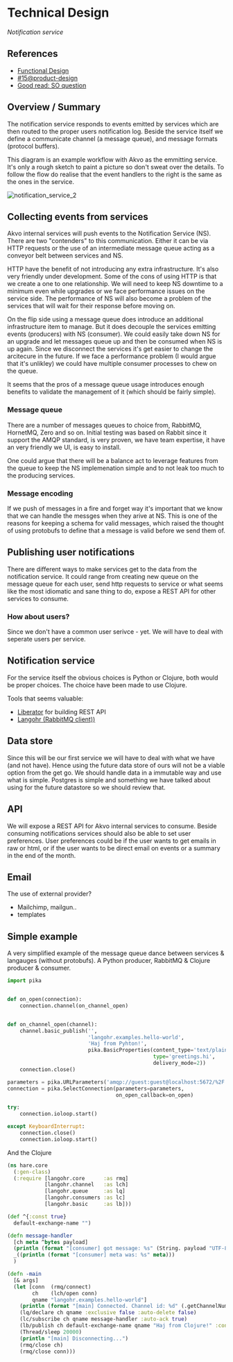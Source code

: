 # Technical Design
*Notification service*

## References
- [Functional Design](https://github.com/akvo/akvo-product-design/blob/master/services/NotificationService/15-NotificationService/FunctionalDesign/NotificationService.md)
- [#15@product-design](https://github.com/akvo/akvo-product-design/issues/15)
- [Good read: SO question](http://stackoverflow.com/questions/13863761/service-oriented-architecture-transport-layer-http-vs-messaging)

## Overview / Summary
The notification service responds to events emitted by services which are then routed to the proper users notification log. Beside the service itself we define a communicate channel (a message queue), and message formats (protocol buffers).

This diagram is an example workflow with Akvo as the emmitting service. It's only a rough sketch to paint a picture so don't sweat over the details. To follow the flow do realise that the event handlers to the right is the same as the ones in the service.

![notification_service_2](https://f.cloud.github.com/assets/31837/2193228/7fe172f8-9879-11e3-9dde-b449a2f741b2.png)

## Collecting events from services
Akvo internal services will push events to the Notification Service (NS). There are two "contenders" to this communication. Either it can be via HTTP requests or the use of an intermediate message queue acting as a conveyor belt between services and NS. 

HTTP have the benefit of not introducing any extra infrastructure. It's also very friendly under development. Some of the cons of using HTTP is that we create a one to one relationship. We will need to keep NS downtime to a minimum even while upgrades or we face performance issues on the service side. The performance of NS will also become a problem of the services that will wait for their response before moving on. 

On the flip side using a message queue does introduce an additional infrastructure item to manage. But it does decouple the services emitting events (producers) with NS (consumer). We could easily take down NS for an upgrade and let messages queue up and then be consumed when NS is up again. Since we disconnect the services it's get easier to change the arcitecure in the future. If we face a performance problem (I would argue that it's unlikley) we could have multiple consumer processes to chew on the queue.

It seems that the pros of a message queue usage introduces enough benefits to validate the management of it (which should be fairly simple).

### Message queue
There are a number of messages queues to choice from, RabbitMQ, HornetMQ, Zero and so on. Initial testing was based on Rabbit since it support the AMQP standard, is very proven, we have team expertise, it have an very friendly we UI, is easy to install. 

One could argue that there will be a balance act to leverage features from the queue to keep the NS implemenation simple and to not leak too much to the producing services.

### Message encoding
If we push of messages in a fire and forget way it's important that we know that we can handle the messges when they arive at NS. This is one of the reasons for keeping a schema for valid messages, which raised the thought of using protobufs to define that a message is valid before we send them of. 

## Publishing user notifications
There are different ways to make services get to the data from the notification service. It could range from creating new queue on the message queue for each user, send http requests to service or what seems like the most idiomatic and sane thing to do, expose a REST API for other services to consume.

### How about users?
Since we don't have a common user serivce - yet. We will have to deal with seperate users per service.

## Notification service
For the service itself the obvious choices is Python or Clojure, both would be proper choices. The choice have been made to use Clojure.

Tools that seems valuable:   
- [Liberator](http://clojure-liberator.github.io/liberator/) for building REST API
- [Langohr (RabbitMQ client))](http://clojurerabbitmq.info)


## Data store
Since this will be our first service we will have to deal with what we have (and not have). Hence using the future data store of ours will not be a viable option from the get go. We should handle data in a immutable way and use what is simple. Postgres is simple and something we have talked about using for the future datastore so we should review that. 

## API
We will expose a REST API for Akvo internal services to consume. Beside consuming notifications services should also be able to set user preferences. User preferences could be if the user wants to get emails in raw or html, or if the user wants to be direct email on events or a summary in the end of the month.

## Email
The use of external provider?
- Mailchimp, mailgun..
- templates

## Simple example 
A very simplified example of the message queue dance between services & langauges (without protobufs).
A Python producer, RabbitMQ & Clojure producer & consumer.

```python
import pika


def on_open(connection):
    connection.channel(on_channel_open)


def on_channel_open(channel):
    channel.basic_publish('',
                          'langohr.examples.hello-world',
                          'Haj from Pyhton!',
                          pika.BasicProperties(content_type='text/plain',
                                               type='greetings.hi',
                                               delivery_mode=2))
    connection.close()

parameters = pika.URLParameters('amqp://guest:guest@localhost:5672/%2F')
connection = pika.SelectConnection(parameters=parameters,
                                   on_open_callback=on_open)

try:
    connection.ioloop.start()

except KeyboardInterrupt:
    connection.close()
    connection.ioloop.start()

```

And the Clojure 


```clojure
(ns hare.core
  (:gen-class)
  (:require [langohr.core      :as rmq]
            [langohr.channel   :as lch]
            [langohr.queue     :as lq]
            [langohr.consumers :as lc]
            [langohr.basic     :as lb]))

(def ^{:const true}
  default-exchange-name "")

(defn message-handler
  [ch meta ^bytes payload]
  (println (format "[consumer] got message: %s" (String. payload "UTF-8")))
  _((println (format "[consumer] meta was: %s" meta)))
  )

(defn -main
  [& args]
  (let [conn  (rmq/connect)
        ch    (lch/open conn)
        qname "langohr.examples.hello-world"]
    (println (format "[main] Connected. Channel id: %d" (.getChannelNumber ch)))
    (lq/declare ch qname :exclusive false :auto-delete false)
    (lc/subscribe ch qname message-handler :auto-ack true)
    (lb/publish ch default-exchange-name qname "Haj from Clojure!" :content-type "text/plain" :type "greetings.hi")
    (Thread/sleep 20000)
    (println "[main] Disconnecting...")
    (rmq/close ch)
    (rmq/close conn)))

```